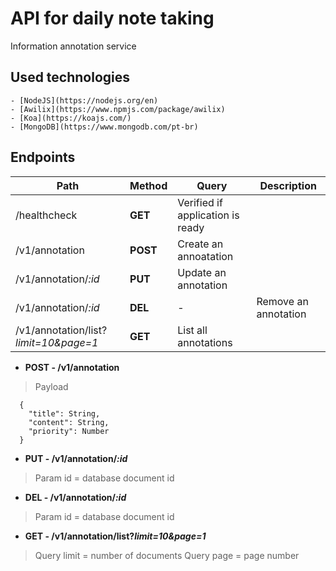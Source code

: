 # API for daily note taking

Information annotation service

## Used technologies
    - [NodeJS](https://nodejs.org/en)
    - [Awilix](https://www.npmjs.com/package/awilix)
    - [Koa](https://koajs.com/)
    - [MongoDB](https://www.mongodb.com/pt-br)

## Endpoints

|Path|Method|Query|Description|
|---|---|---|---
|/healthcheck|**GET**|Verified if application is ready|
|/v1/annotation|**POST**|Create an annoatation|
|/v1/annotation/_:id_|**PUT**|Update an annotation|
|/v1/annotation/_:id_|**DEL**|-|Remove an annotation|
|/v1/annotation/list?_limit=10&page=1_|**GET**|List all annotations|

  - **POST - /v1/annotation**
  > Payload
  ```
    { 
      "title": String,
      "content": String,
      "priority": Number
    }
  ```

  - **PUT - /v1/annotation/_:id_**
  > Param id = database document id
  
  - **DEL - /v1/annotation/_:id_**
  > Param id = database document id

  - **GET - /v1/annotation/list?_limit=10&page=1_**
  > Query limit = number of documents
  > Query page = page number
